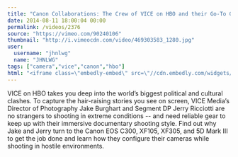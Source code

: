 ```yaml
---
title: "Canon Collaborations: The Crew of VICE on HBO and their Go-To Gear"
date: 2014-08-11 18:00:04 00:00
permalink: /videos/2376
source: "https://vimeo.com/90240106"
thumbnail: "http://i.vimeocdn.com/video/469303583_1280.jpg"
user:
  username: "jhnlwg"
  name: "JHNLWG"
tags: ["camera","vice","canon","hbo"]
html: "<iframe class=\"embedly-embed\" src=\"//cdn.embedly.com/widgets/media.html?src=http%3A%2F%2Fplayer.vimeo.com%2Fvideo%2F90240106&wmode=transparent&src_secure=1&url=http%3A%2F%2Fvimeo.com%2F90240106&image=http%3A%2F%2Fi.vimeocdn.com%2Fvideo%2F469303583_1280.jpg&key=daaebf4d9cdd46779200162d0ca86e20&type=text%2Fhtml&schema=vimeo\" width=\"1280\" height=\"720\" scrolling=\"no\" frameborder=\"0\" allowfullscreen></iframe>"
---
```


VICE on HBO takes you deep into the world’s biggest political and cultural clashes. To capture the hair-raising stories you see on screen, VICE Media’s Director of Photography Jake Burghart and Segment DP Jerry Ricciotti are no strangers to shooting in extreme conditions -- and need reliable gear to keep up with their immersive documentary shooting style. Find out why Jake and Jerry turn to the Canon EOS C300, XF105, XF305, and 5D Mark III to get the job done and learn how they configure their cameras while shooting in hostile environments.